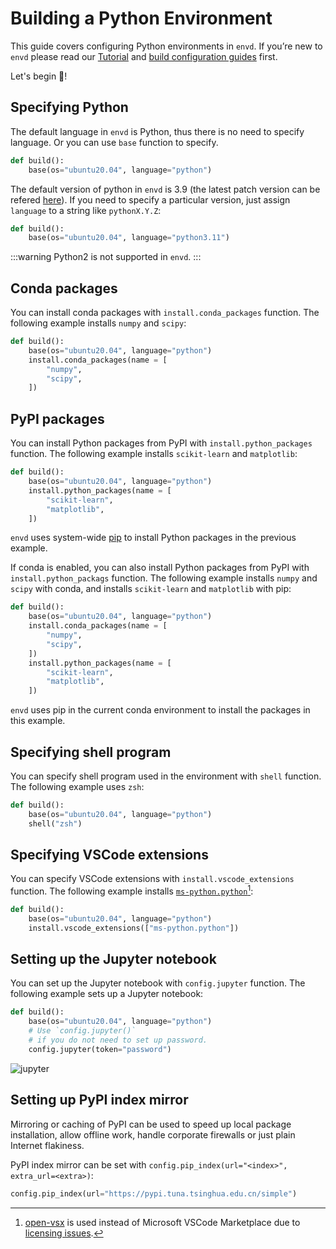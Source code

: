 # Building a Python Environment

This guide covers configuring Python environments in `envd`. If you’re new to `envd` please read our [Tutorial](/guide/getting-started) and [build configuration guides](/guide/build-envd) first.

Let's begin 🐍!

## Specifying Python

The default language in `envd` is Python, thus there is no need to specify language. Or you can use `base` function to specify.

<custom-title title="build.envd">

```python
def build():
    base(os="ubuntu20.04", language="python")
```

</custom-title>

The default version of python in `envd` is 3.9 (the latest patch version can be refered [here](https://anaconda.org/anaconda/python/files)). If you need to specify a particular version, just assign `language` to a string like `pythonX.Y.Z`:

<custom-title title="build.envd">

```python
def build():
    base(os="ubuntu20.04", language="python3.11")
```

</custom-title>

:::warning
Python2 is not supported in `envd`.
:::

## Conda packages

You can install conda packages with `install.conda_packages` function. The following example installs `numpy` and `scipy`:

<custom-title title="build.envd">

```python 
def build():
    base(os="ubuntu20.04", language="python")
    install.conda_packages(name = [
        "numpy",
        "scipy",
    ])
```
</custom-title>

## PyPI packages

You can install Python packages from PyPI with `install.python_packages` function. The following example installs `scikit-learn` and `matplotlib`:

<custom-title title="build.envd">

```python 
def build():
    base(os="ubuntu20.04", language="python")
    install.python_packages(name = [
        "scikit-learn",
        "matplotlib",
    ])
```

</custom-title>

`envd` uses system-wide [pip](https://pip.pypa.io/) to install Python packages in the previous example.

If conda is enabled, you can also install Python packages from PyPI with `install.python_packags` function. The following example installs `numpy` and `scipy` with conda, and installs `scikit-learn` and `matplotlib` with pip:

<custom-title title="build.envd">

```python 
def build():
    base(os="ubuntu20.04", language="python")
    install.conda_packages(name = [
        "numpy",
        "scipy",
    ])
    install.python_packages(name = [
        "scikit-learn",
        "matplotlib",
    ])
```

</custom-title>

`envd` uses pip in the current conda environment to install the packages in this example.

## Specifying shell program

You can specify shell program used in the environment with `shell` function. The following example uses `zsh`:

<custom-title title="build.envd">

```python 
def build():
    base(os="ubuntu20.04", language="python")
    shell("zsh")
```
</custom-title>

## Specifying VSCode extensions

You can specify VSCode extensions with `install.vscode_extensions` function. The following example installs [`ms-python.python`](https://open-vsx.org/extension/ms-python/python)[^1]:

<custom-title title="build.envd">

```python 
def build():
    base(os="ubuntu20.04", language="python")
    install.vscode_extensions(["ms-python.python"])
```
</custom-title>

[^1]: [open-vsx](https://open-vsx.org/) is used instead of Microsoft VSCode Marketplace due to [licensing issues](https://github.com/tensorchord/envd/issues/160).

## Setting up the Jupyter notebook

You can set up the Jupyter notebook with `config.jupyter` function. The following example sets up a Jupyter notebook:

<custom-title title="build.envd">

```python 
def build():
    base(os="ubuntu20.04", language="python")
    # Use `config.jupyter()` 
    # if you do not need to set up password.
    config.jupyter(token="password")
```

</custom-title>

![jupyter](/guide/assets/jupyter.png)

## Setting up PyPI index mirror

Mirroring or caching of PyPI can be used to speed up local package installation, allow offline work, handle corporate firewalls or just plain Internet flakiness.

PyPI index mirror can be set with `config.pip_index(url="<index>", extra_url=<extra>)`:

<custom-title title="pip index mirror">

```python
config.pip_index(url="https://pypi.tuna.tsinghua.edu.cn/simple")
```

</custom-title>
